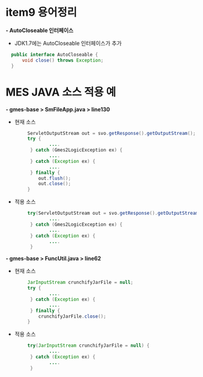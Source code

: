 # item9 용어정리

**- AutoCloseable 인터페이스**

* JDK1.7에는 AutoCloseable 인터페이스가 추가
```java
  public interface AutoCloseable {
      void close() throws Exception;
  }
```


# MES JAVA 소스 적용 예

**- gmes-base > SmFileApp.java  > line130**

* 현재 소스 
```java
		ServletOutputStream out = svo.getResponse().getOutputStream();
		try {
        		....
         } catch (Gmes2LogicException ex) {
        		....
         } catch (Exception ex) {
        		....
         } finally {
			out.flush();
			out.close();
		}
```

* 적용 소스
```java
		try(ServletOutputStream out = svo.getResponse().getOutputStream()) {
        		....
         } catch (Gmes2LogicException ex) {
        		....
         } catch (Exception ex) {
        		....
         }
```

**- gmes-base > FuncUtil.java  > line62**

* 현재 소스 
```java
		JarInputStream crunchifyJarFile = null;
		try {
        		....
         } catch (Exception ex) {
        		....
         } finally {
			crunchifyJarFile.close();
		}
```

* 적용 소스
```java
		try(JarInputStream crunchifyJarFile = null) {
        		....
         } catch (Exception ex) {
        		....
         }
```